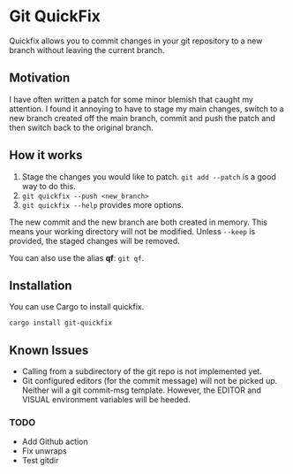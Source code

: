 # Git QuickFix

Quickfix allows you to commit changes in your git repository to a new branch
without leaving the current branch.

## Motivation

I have often written a patch for some minor blemish that caught my attention. I
found it annoying to have to stage my main changes, switch to a new branch
created off the main branch, commit and push the patch and then switch back to
the original branch.

## How it works

1. Stage the changes you would like to patch. `git add --patch` is a good way to
   do this.
2. `git quickfix --push <new_branch>`
3. `git quickfix --help` provides more options.

The new commit and the new branch are both created in memory. This means your
working directory will not be modified. Unless `--keep` is provided, the staged
changes will be removed.

You can also use the alias **qf**: `git qf`.

## Installation

You can use Cargo to install quickfix.

```shell
cargo install git-quickfix
```

## Known Issues

- Calling from a subdirectory of the git repo is not implemented yet.
- Git configured editors (for the commit message) will not be picked up. Neither
  will a git commit-msg template. However, the EDITOR and VISUAL environment
  variables will be heeded.

### TODO

- Add Github action
- Fix unwraps
- Test gitdir
